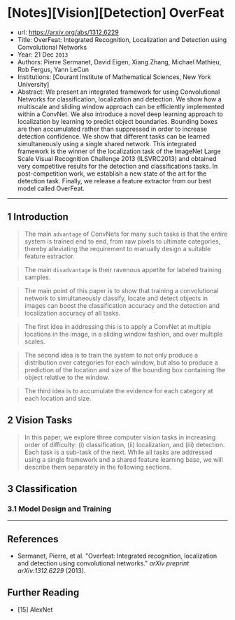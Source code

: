 # [Notes][Vision][Detection] OverFeat

* url: https://arxiv.org/abs/1312.6229
* Title: OverFeat: Integrated Recognition, Localization and Detection using Convolutional Networks
* Year: 21 Dec `2013`
* Authors: Pierre Sermanet, David Eigen, Xiang Zhang, Michael Mathieu, Rob Fergus, Yann LeCun
* Institutions: [Courant Institute of Mathematical Sciences, New York University]
* Abstract: We present an integrated framework for using Convolutional Networks for classification, localization and detection. We show how a multiscale and sliding window approach can be efficiently implemented within a ConvNet. We also introduce a novel deep learning approach to localization by learning to predict object boundaries. Bounding boxes are then accumulated rather than suppressed in order to increase detection confidence. We show that different tasks can be learned simultaneously using a single shared network. This integrated framework is the winner of the localization task of the ImageNet Large Scale Visual Recognition Challenge 2013 (ILSVRC2013) and obtained very competitive results for the detection and classifications tasks. In post-competition work, we establish a new state of the art for the detection task. Finally, we release a feature extractor from our best model called OverFeat.

----------------------------------------------------------------------------------------------------

## 1 Introduction

> The main `advantage` of ConvNets for many such tasks is that the entire system is trained end to end, from raw pixels to ultimate categories, thereby alleviating the requirement to manually design a suitable feature extractor.

> The main `disadvantage` is their ravenous appetite for labeled training samples.

> The main point of this paper is to show that training a convolutional network to simultaneously classify, locate and detect objects in images can boost the classification accuracy and the detection and localization accuracy of all tasks.

> The first idea in addressing this is to apply a ConvNet at multiple locations in the image, in a sliding window fashion, and over multiple scales.

> The second idea is to train the system to not only produce a distribution over categories for each window, but also to produce a prediction of the location and size of the bounding box containing the object relative to the window.

> The third idea is to accumulate the evidence for each category at each location and size.

## 2 Vision Tasks

> In this paper, we explore three computer vision tasks in increasing order of difficulty: (i) classification, (ii) localization, and (iii) detection. Each task is a sub-task of the next. While all tasks are addressed using a single framework and a shared feature learning base, we will describe them separately in the following sections.

## 3 Classification

### 3.1 Model Design and Training



----------------------------------------------------------------------------------------------------

## References

* Sermanet, Pierre, et al. "Overfeat: Integrated recognition, localization and detection using convolutional networks." *arXiv preprint arXiv:1312.6229* (2013).

## Further Reading

* [15] AlexNet
